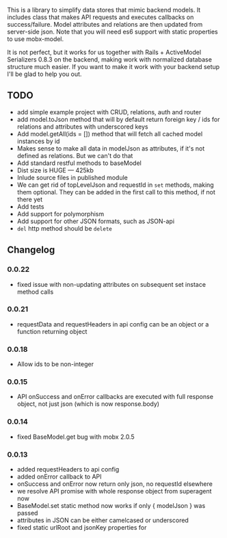 This is a library to simplify data stores that mimic backend models. It includes class that makes API requests and executes callbacks on success/failure. Model attributes and relations are then updated from server-side json. Note that you will need es6 support with static properties to use mobx-model.

It is not perfect, but it works for us together with Rails + ActiveModel Serializers 0.8.3 on the backend, making work with normalized database structure much easier.  If you want to make it work with your backend setup I'll be glad to help you out.

## TODO

* add simple example project with CRUD, relations, auth and router
* add model.toJson method that will by default return foreign key / ids for relations and attributes with underscored keys
* Add model.getAll(ids = []) method that will fetch all cached model instances by id
* Makes sense to make all data in modelJson as attributes, if it's not defined as relations. But we can't do that 
* Add standard restful methods to baseModel
* Dist size is HUGE — 425kb
* Inlude source files in published module
* We can get rid of topLevelJson and requestId in `set` methods, making them optional. They can be added in the first call to this method, if not there yet
* Add tests
* Add support for polymorphism
* Add support for other JSON formats, such as JSON-api
* `del` http method should be `delete`

## Changelog

### 0.0.22

* fixed issue with non-updating attributes on subsequent set instace method calls

### 0.0.21

* requestData and requestHeaders in api config can be an object or a function returning object

### 0.0.18

* Allow ids to be non-integer

### 0.0.15

* API onSuccess and onError callbacks are executed with full response object, not just json (which is now response.body)

### 0.0.14

* fixed BaseModel.get bug with mobx 2.0.5

### 0.0.13

* added requestHeaders to api config
* added onError callback to API
* onSuccess and onError now return only json, no requestId elsewhere
* we resolve API promise with whole response object from superagent now
* BaseModel.set static method now works if only { modelJson } was passed
* attributes in JSON can be either camelcased or underscored
* fixed static urlRoot and jsonKey properties for 
